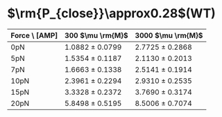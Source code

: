 # $\rm{P_{close}}\approx0.28$(WT)
| Force \ [AMP] | 300 $\mu \rm{M}$ | 3000 $\mu \rm{M}$ |
|-------------|---------|---------|
| 0pN | 1.0882 ± 0.0799 | 2.7725 ± 0.2868 |
| 5pN | 1.5354 ± 0.1187 | 2.1130 ± 0.2013 |
| 7pN | 1.6663 ± 0.1338 | 2.5141 ± 0.1914 |
| 10pN | 2.3961 ± 0.2294 | 2.9310 ± 0.2535 |
| 15pN | 3.3328 ± 0.2372 | 3.7690 ± 0.3174 |
| 20pN | 5.8498 ± 0.5195 | 8.5006 ± 0.7074 |


